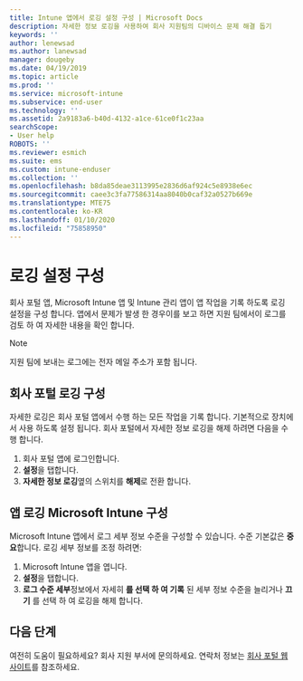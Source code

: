 ```yaml
---
title: Intune 앱에서 로깅 설정 구성 | Microsoft Docs
description: 자세한 정보 로깅을 사용하여 회사 지원팀의 디바이스 문제 해결 돕기
keywords: ''
author: lenewsad
ms.author: lanewsad
manager: dougeby
ms.date: 04/19/2019
ms.topic: article
ms.prod: ''
ms.service: microsoft-intune
ms.subservice: end-user
ms.technology: ''
ms.assetid: 2a9183a6-b40d-4132-a1ce-61ce0f1c23aa
searchScope:
- User help
ROBOTS: ''
ms.reviewer: esmich
ms.suite: ems
ms.custom: intune-enduser
ms.collection: ''
ms.openlocfilehash: b8da85deae3113995e2836d6af924c5e8938e6ec
ms.sourcegitcommit: caee3c3fa77586314aa8040b0caf32a0527b669e
ms.translationtype: MTE75
ms.contentlocale: ko-KR
ms.lasthandoff: 01/10/2020
ms.locfileid: "75858950"
---
```

# <a name="configure-logging-settings"></a>로깅 설정 구성

회사 포털 앱, Microsoft Intune 앱 및 Intune 관리 앱이 앱 작업을 기록 하도록 로깅 설정을 구성 합니다. 앱에서 문제가 발생 한 경우이를 보고 하면 지원 팀에서이 로그를 검토 하 여 자세한 내용을 확인 합니다. 

> [!NOTE]
> 지원 팀에 보내는 로그에는 전자 메일 주소가 포함 됩니다.  

## <a name="configure-company-portal-logging"></a>회사 포털 로깅 구성
자세한 로깅은 회사 포털 앱에서 수행 하는 모든 작업을 기록 합니다. 기본적으로 장치에서 사용 하도록 설정 됩니다. 회사 포털에서 자세한 정보 로깅을 해제 하려면 다음을 수행 합니다.  

1. 회사 포털 앱에 로그인합니다.
2. **설정**을 탭합니다.
3. **자세한 정보 로깅**옆의 스위치를 **해제**로 전환 합니다.

## <a name="configure-microsoft-intune-app-logging"></a>앱 로깅 Microsoft Intune 구성
Microsoft Intune 앱에서 로그 세부 정보 수준을 구성할 수 있습니다. 수준 기본값은 **중요**합니다. 로깅 세부 정보를 조정 하려면:  

1. Microsoft Intune 앱을 엽니다.  
2. **설정**을 탭합니다.  
3. **로그 수준 세부**정보에서 자세히 **를 선택 하 여 기록** 된 세부 정보 수준을 늘리거나 **끄기** 를 선택 하 여 로깅을 해제 합니다.  

## <a name="next-steps"></a>다음 단계  

여전히 도움이 필요하세요? 회사 지원 부서에 문의하세요. 연락처 정보는 [회사 포털 웹 사이트](https://go.microsoft.com/fwlink/?linkid=2010980)를 참조하세요.  

